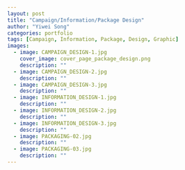 ```yaml
---
layout: post
title: "Campaign/Information/Package Design"
author: "Yiwei Song"
categories: portfolio
tags: [Campaign, Information, Package, Design, Graphic]
images:
  - image: CAMPAIGN_DESIGN-1.jpg
    cover_image: cover_page_package_design.png
    description: ""
  - image: CAMPAIGN_DESIGN-2.jpg
    description: ""
  - image: CAMPAIGN_DESIGN-3.jpg
    description: ""
  - image: INFORMATION_DESIGN-1.jpg
    description: ""
  - image: INFORMATION_DESIGN-2.jpg
    description: ""
  - image: INFORMATION_DESIGN-3.jpg
    description: ""
  - image: PACKAGING-02.jpg
    description: ""
  - image: PACKAGING-03.jpg
    description: ""
---
```


